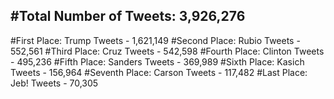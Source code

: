 #Total Number of Tweets: 3,926,276 
---
#First Place: Trump Tweets - 1,621,149
#Second Place: Rubio Tweets - 552,561
#Third Place: Cruz Tweets - 542,598
#Fourth Place: Clinton Tweets - 495,236
#Fifth Place: Sanders Tweets - 369,989
#Sixth Place: Kasich Tweets - 156,964
#Seventh Place: Carson Tweets - 117,482
#Last Place: Jeb! Tweets - 70,305

